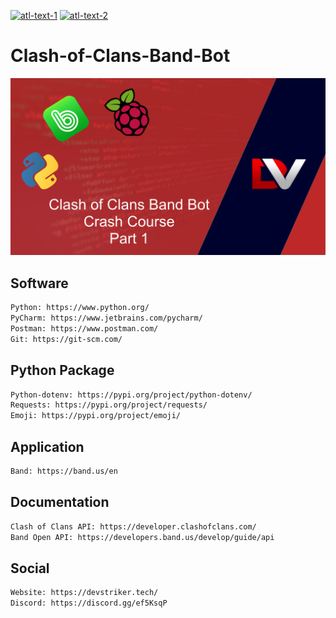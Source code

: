 [![atl-text-1](https://img.shields.io/badge/Version-3.9.1-blue?logo=Python&style=flat)](https://www.python.org/) [![atl-text-2](https://img.shields.io/badge/License-MIT-red?logo=License&style=flat)](https://github.com/KingCobra2018/Python-Flask-CMS/blob/master/LICENSE)

# Clash-of-Clans-Band-Bot

[![Tutorial](https://raw.githubusercontent.com/DevStrikerTech/Python-Security-in-Nutshell/main/asset/Part%20-%201.png)](https://www.youtube.com/watch?v=0OissK4-sRM "Tutorial")

## Software
```bash
Python: https://www.python.org/
PyCharm: https://www.jetbrains.com/pycharm/
Postman: https://www.postman.com/
Git: https://git-scm.com/
```

## Python Package
```bash
Python-dotenv: https://pypi.org/project/python-dotenv/
Requests: https://pypi.org/project/requests/
Emoji: https://pypi.org/project/emoji/
```

## Application
```bash
Band: https://band.us/en
```

## Documentation
```bash
Clash of Clans API: https://developer.clashofclans.com/
Band Open API: https://developers.band.us/develop/guide/api
```

## Social
```bash
Website: https://devstriker.tech/
Discord: https://discord.gg/ef5KsqP
```
